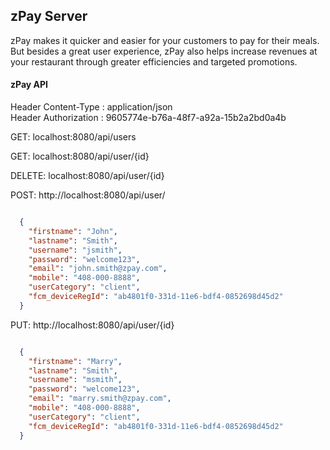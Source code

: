 ## zPay Server ##
 
   zPay makes it quicker and easier for your customers to pay for their meals. 
But besides a great user experience, zPay also helps increase revenues at your 
restaurant through greater efficiencies and targeted promotions.



#### zPay API ####

Header Content-Type  : application/json  
Header Authorization : 9605774e-b76a-48f7-a92a-15b2a2bd0a4b

GET: localhost:8080/api/users

GET: localhost:8080/api/user/{id}

DELETE: localhost:8080/api/user/{id}

POST: http://localhost:8080/api/user/
```json

  {
    "firstname": "John",
    "lastname": "Smith",
    "username": "jsmith",
    "password": "welcome123",
    "email": "john.smith@zpay.com",
    "mobile": "408-000-8888",
    "userCategory": "client",
    "fcm_deviceRegId": "ab4801f0-331d-11e6-bdf4-0852698d45d2"
  }

```

PUT: http://localhost:8080/api/user/{id}
```json

  {
    "firstname": "Marry",
    "lastname": "Smith",
    "username": "msmith",
    "password": "welcome123",
    "email": "marry.smith@zpay.com",
    "mobile": "408-000-8888",
    "userCategory": "client",
    "fcm_deviceRegId": "ab4801f0-331d-11e6-bdf4-0852698d45d2"
  }

```
